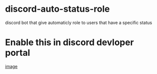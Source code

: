 # discord-auto-status-role
discord bot that give automaticly role to users that have a specific status 

# Enable this in discord devloper portal
[image](Intents.png)
